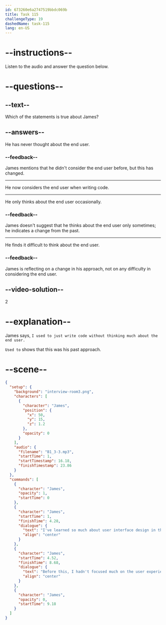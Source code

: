```yaml
---
id: 673260e6a2747519bbdc069b
title: Task 115
challengeType: 19
dashedName: task-115
lang: en-US
---
```


<!-- (audio) James: It's interesting to think about it. I used to just write code without thinking much about the end user. -->

# --instructions--

Listen to the audio and answer the question below.

# --questions--

## --text--

Which of the statements is true about James?

## --answers--

He has never thought about the end user.

### --feedback--

James mentions that he didn't consider the end user before, but this has changed.

---

He now considers the end user when writing code.

---

He only thinks about the end user occasionally.

### --feedback--

James doesn't suggest that he thinks about the end user only sometimes; he indicates a change from the past.

---

He finds it difficult to think about the end user.

### --feedback--

James is reflecting on a change in his approach, not on any difficulty in considering the end user.

## --video-solution--

2

# --explanation--

James says, `I used to just write code without thinking much about the end user.` 

`Used to` shows that this was his past approach. 

# --scene--

```json
{
  "setup": {
    "background": "interview-room3.png",
    "characters": [
      {
        "character": "James",
        "position": {
          "x": 50,
          "y": 15,
          "z": 1.2
        },
        "opacity": 0
      }
    ],
    "audio": {
      "filename": "B1_3-3.mp3",
      "startTime": 1,
      "startTimestamp": 16.18,
      "finishTimestamp": 23.86
    }
  },
  "commands": [
    {
      "character": "James",
      "opacity": 1,
      "startTime": 0
    },
    {
      "character": "James",
      "startTime": 1,
      "finishTime": 4.28,
      "dialogue": {
        "text": "I've learned so much about user interface design in the process.",
        "align": "center"
      }
    },
    {
      "character": "James",
      "startTime": 4.52,
      "finishTime": 8.68,
      "dialogue": {
        "text": "Before this, I hadn't focused much on the user experience aspect of development.",
        "align": "center"
      }
    },
    {
      "character": "James",
      "opacity": 0,
      "startTime": 9.18
    }
  ]
}
```
